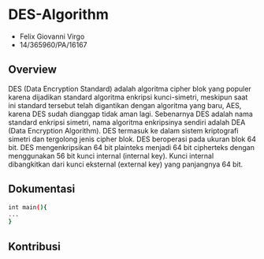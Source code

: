 # DES-Algorithm

* Felix Giovanni Virgo
* 14/365960/PA/16167

## Overview

DES (Data Encryption Standard) adalah algoritma cipher blok yang populer karena dijadikan standard algoritma enkripsi kunci-simetri, meskipun saat ini standard tersebut telah digantikan dengan algoritma yang baru, AES, karena DES sudah dianggap tidak aman lagi. Sebenarnya DES adalah nama standard enkripsi simetri, nama algoritma enkripsinya sendiri adalah DEA (Data Encryption Algorithm). DES termasuk ke dalam sistem kriptografi simetri dan tergolong jenis cipher blok. DES beroperasi pada ukuran blok 64 bit. DES mengenkripsikan 64 bit plainteks menjadi 64 bit cipherteks dengan menggunakan 56 bit kunci internal (internal key). Kunci internal dibangkitkan dari kunci eksternal (external key) yang panjangnya 64 bit.

## Dokumentasi

```sh
int main(){
...
}
```

## Kontribusi
